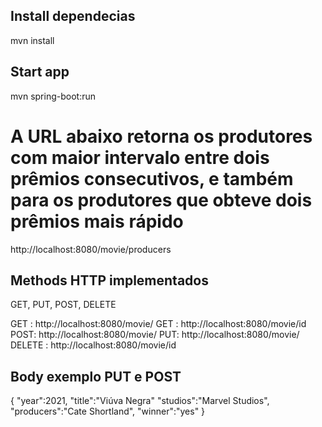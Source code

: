 

## Install dependecias
mvn install

## Start app
mvn spring-boot:run

# A URL abaixo retorna os produtores com maior intervalo entre dois prêmios consecutivos, e também para os produtores que obteve dois prêmios mais rápido
http://localhost:8080/movie/producers

## Methods HTTP implementados
GET, PUT, POST, DELETE

GET : http://localhost:8080/movie/
GET : http://localhost:8080/movie/id
POST: http://localhost:8080/movie/
PUT: http://localhost:8080/movie/
DELETE : http://localhost:8080/movie/id

## Body exemplo PUT e POST 
{
  "year":2021,
  "title":"Viúva Negra"
  "studios":"Marvel Studios",
  "producers":"Cate Shortland",
  "winner":"yes"
}